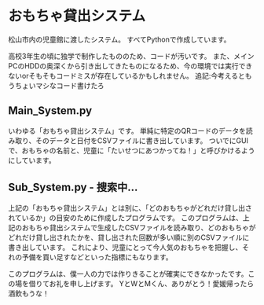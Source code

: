 # おもちゃ貸出システム

松山市内の児童館に渡したシステム。
すべてPythonで作成しています。

高校3年生の頃に独学で制作したもののため、コードが汚いです。
また、メインPCのHDDの奥深くから引き出してきたものになるため、今の環境では実行できないorそもそもコードミスが存在しているかもしれません。
追記:今考えるともうちょいマシなコード書けたろ


Main_System.py
-
いわゆる「おもちゃ貸出システム」です。
単純に特定のQRコードのデータを読み取り、そのデータと日付をCSVファイルに書き出しています。
ついでにGUIで、おもちゃの名前と、児童に「たいせつにあつかってね！」と呼びかけるようにしています。

Sub_System.py - 捜索中...
-
上記の「おもちゃ貸出システム」とは別に、「どのおもちゃがどれだけ貸し出されているか」の目安のために作成したプログラムです。
このプログラムは、上記のおもちゃ貸出システムで生成したCSVファイルを読み取り、どのおもちゃがどれだけ貸し出されたかを、貸し出された回数が多い順に別のCSVファイルに書き出しています。
これにより、児童にとって今人気のおもちゃを把握し、それの予備を買い足すなどといった指標にもなります。



このプログラムは、僕一人の力では作りきることが確実にできなかったです。この場を借りてお礼を申し上げます。
YとWとMくん、ありがとう！愛媛帰ったら酒飲もうな！
